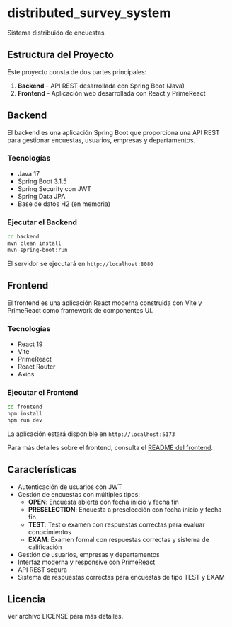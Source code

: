 # distributed_survey_system
Sistema distribuido de encuestas

## Estructura del Proyecto

Este proyecto consta de dos partes principales:

1. **Backend** - API REST desarrollada con Spring Boot (Java)
2. **Frontend** - Aplicación web desarrollada con React y PrimeReact

## Backend

El backend es una aplicación Spring Boot que proporciona una API REST para gestionar encuestas, usuarios, empresas y departamentos.

### Tecnologías
- Java 17
- Spring Boot 3.1.5
- Spring Security con JWT
- Spring Data JPA
- Base de datos H2 (en memoria)

### Ejecutar el Backend

```bash
cd backend
mvn clean install
mvn spring-boot:run
```

El servidor se ejecutará en `http://localhost:8080`

## Frontend

El frontend es una aplicación React moderna construida con Vite y PrimeReact como framework de componentes UI.

### Tecnologías
- React 19
- Vite
- PrimeReact
- React Router
- Axios

### Ejecutar el Frontend

```bash
cd frontend
npm install
npm run dev
```

La aplicación estará disponible en `http://localhost:5173`

Para más detalles sobre el frontend, consulta el [README del frontend](frontend/README.md).

## Características

- Autenticación de usuarios con JWT
- Gestión de encuestas con múltiples tipos:
  - **OPEN**: Encuesta abierta con fecha inicio y fecha fin
  - **PRESELECTION**: Encuesta a preselección con fecha inicio y fecha fin
  - **TEST**: Test o examen con respuestas correctas para evaluar conocimientos
  - **EXAM**: Examen formal con respuestas correctas y sistema de calificación
- Gestión de usuarios, empresas y departamentos
- Interfaz moderna y responsive con PrimeReact
- API REST segura
- Sistema de respuestas correctas para encuestas de tipo TEST y EXAM

## Licencia

Ver archivo LICENSE para más detalles.
